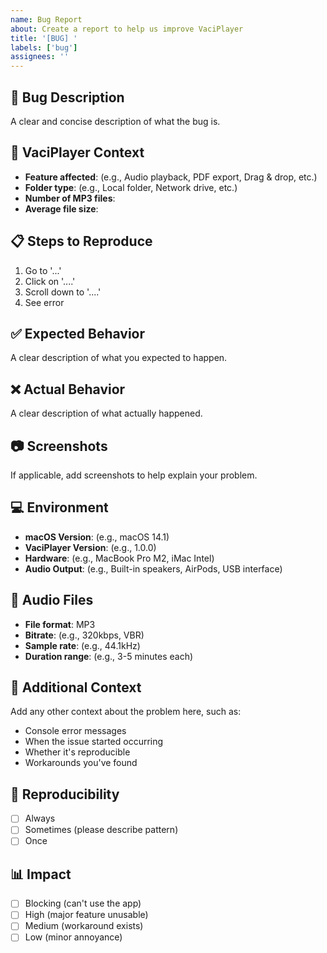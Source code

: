 ```yaml
---
name: Bug Report
about: Create a report to help us improve VaciPlayer
title: '[BUG] '
labels: ['bug']
assignees: ''
---
```


## 🐛 Bug Description
A clear and concise description of what the bug is.

## 🎸 VaciPlayer Context
- **Feature affected**: (e.g., Audio playback, PDF export, Drag & drop, etc.)
- **Folder type**: (e.g., Local folder, Network drive, etc.)
- **Number of MP3 files**: 
- **Average file size**: 

## 📋 Steps to Reproduce
1. Go to '...'
2. Click on '....'
3. Scroll down to '....'
4. See error

## ✅ Expected Behavior
A clear description of what you expected to happen.

## ❌ Actual Behavior
A clear description of what actually happened.

## 📷 Screenshots
If applicable, add screenshots to help explain your problem.

## 💻 Environment
- **macOS Version**: (e.g., macOS 14.1)
- **VaciPlayer Version**: (e.g., 1.0.0)
- **Hardware**: (e.g., MacBook Pro M2, iMac Intel)
- **Audio Output**: (e.g., Built-in speakers, AirPods, USB interface)

## 🎵 Audio Files
- **File format**: MP3
- **Bitrate**: (e.g., 320kbps, VBR)
- **Sample rate**: (e.g., 44.1kHz)
- **Duration range**: (e.g., 3-5 minutes each)

## 📝 Additional Context
Add any other context about the problem here, such as:
- Console error messages
- When the issue started occurring
- Whether it's reproducible
- Workarounds you've found

## 🔄 Reproducibility
- [ ] Always
- [ ] Sometimes (please describe pattern)
- [ ] Once

## 📊 Impact
- [ ] Blocking (can't use the app)
- [ ] High (major feature unusable)
- [ ] Medium (workaround exists)
- [ ] Low (minor annoyance)